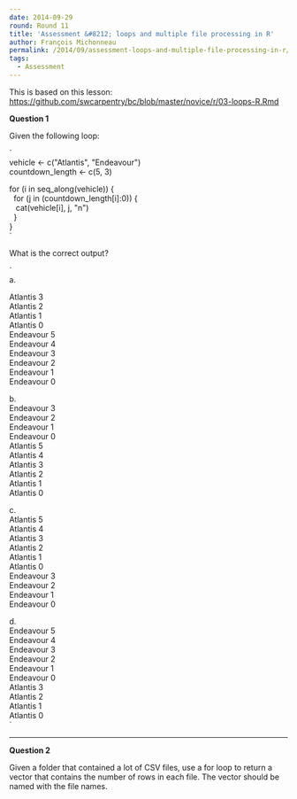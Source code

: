 ```yaml
---
date: 2014-09-29
round: Round 11
title: 'Assessment &#8212; loops and multiple file processing in R'
author: François Michonneau
permalink: /2014/09/assessment-loops-and-multiple-file-processing-in-r/
tags:
  - Assessment
---
```

This is based on this lesson: <https://github.com/swcarpentry/bc/blob/master/novice/r/03-loops-R.Rmd>

**Question 1**

Given the following loop:

`<br />
vehicle <- c("Atlantis", "Endeavour")<br />
countdown_length <- c(5, 3)</p>
<p>for (i in seq_along(vehicle)) {<br />
&nbsp; for (j in (countdown_length[i]:0)) {<br />
&nbsp;&nbsp; cat(vehicle[i], j, "n")<br />
&nbsp; }<br />
}<br />
`

What is the correct output?

`<br />
a.</p>
<p>Atlantis 3<br />
Atlantis 2<br />
Atlantis 1<br />
Atlantis 0<br />
Endeavour 5<br />
Endeavour 4<br />
Endeavour 3<br />
Endeavour 2<br />
Endeavour 1<br />
Endeavour 0 </p>
<p>b.<br />
Endeavour 3<br />
Endeavour 2<br />
Endeavour 1<br />
Endeavour 0<br />
Atlantis 5<br />
Atlantis 4<br />
Atlantis 3<br />
Atlantis 2<br />
Atlantis 1<br />
Atlantis 0 </p>
<p>c.<br />
Atlantis 5<br />
Atlantis 4<br />
Atlantis 3<br />
Atlantis 2<br />
Atlantis 1<br />
Atlantis 0<br />
Endeavour 3<br />
Endeavour 2<br />
Endeavour 1<br />
Endeavour 0 </p>
<p>d.<br />
Endeavour 5<br />
Endeavour 4<br />
Endeavour 3<br />
Endeavour 2<br />
Endeavour 1<br />
Endeavour 0<br />
Atlantis 3<br />
Atlantis 2<br />
Atlantis 1<br />
Atlantis 0<br />
`

* * *

**Question 2**

Given a folder that contained a lot of CSV files, use a for loop to return a vector that contains the number of rows in each file. The vector should be named with the file names.
